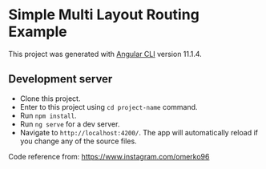 # Simple Multi Layout Routing Example

This project was generated with [Angular CLI](https://github.com/angular/angular-cli) version 11.1.4.

## Development server

- Clone this project.
- Enter to this project using `cd project-name` command.
- Run `npm install`.
- Run `ng serve` for a dev server. 
- Navigate to `http://localhost:4200/`. The app will automatically reload if you change any of the source files.

Code reference from: https://www.instagram.com/omerko96
